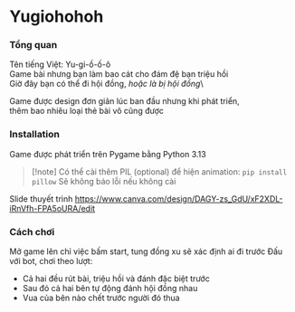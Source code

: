 # Yugiohohoh
### Tổng quan
Tên tiếng Việt: Yu-gi-ồ-ố-ô\
Game bài nhưng bạn làm bao cát cho đám đệ bạn triệu hồi\
Giờ đây bạn có thể đi hội đồng, _hoặc là bị hội đồng_\

Game được design đơn giản lúc ban đầu nhưng khi phát triển, \
thêm bao nhiêu loại thẻ bài vô cũng được

### Installation
Game được phát triển trên Pygame bằng Python 3.13
> [!note] Có thể cài thêm PIL (optional) để hiện animation: `pip install pillow`
> Sẽ không báo lỗi nếu không cài 

Slide thuyết trình
https://www.canva.com/design/DAGY-zs_GdU/xF2XDL-iRnVfh-FPA5oURA/edit

### Cách chơi
Mở game lên chỉ việc bấm start, tung đồng xu sẽ xác định ai đi trước
Đấu với bot, chơi theo lượt:
- Cả hai đều rút bài, triệu hồi và đánh đặc biệt trước
- Sau đó cả hai bên tự động đánh hội đồng nhau
- Vua của bên nào chết trước người đó thua
